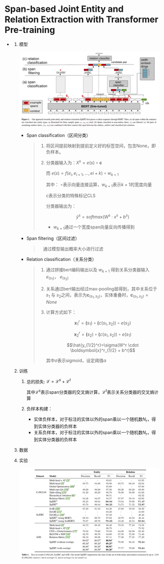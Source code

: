 # Span-based Joint Entity and Relation Extraction with Transformer Pre-training

* 1. 模型

     ![image-20230224134133086](assets/spert模型图-7845382.png)

     * Span classification（区间分类）

       > 1. 将区间提前映射到提前定义好的标签空间，包含None，即负样本。
       >
       > 2. 分类器输入为：$X^s=e(s)\circ \boldsymbol{c}$
       >
       >    而 $e(s) = f(e_i, e_{i+1}, \ldots, e{i+k})\circ w_{k+1} \tag{1}$
       >
       >    其中： $\circ$表示向量连接运算，$w_{k+1}$表示$k+1$的宽度向量
       >
       >    c表示分类的特殊标记CLS
       >
       >    分类器输出为：
       >
       >    $$\hat{y}^{s}=softmax(W^s \cdot x^s + b^s)\tag{2}$$
       >
       >    * $w_{k+1}$通过一个宽度span向量反向传播得到
       >
       
     * Span filtering（区间过滤）
  
       > 　通过模型输出概率大小进行过滤
  
     * Relation classification（关系分类）
  
       > 1. 通过拼接bert编码输出以及 $w_{k+1}$ 得到关系分类器输入$e_(s_1)$，  $e_(s_2)$
       >
       > 2. 关系通过bert输出经过max-pooling层得到，其中关系位于$s_1$ 与 $s_2$之间，表示为$\boldsymbol{c}_{(s_1,s_2)}$，实体重叠时，$\boldsymbol{c}_{(s_1,s_2)}={None}$
       >
       > 3. 计算方式如下：
       >
       >    $$\boldsymbol{x}^r_1=\boldsymbol(s_1) \circ \boldsymbol(c(s_1,s_2)) \circ e(s_2)  \tag{3}$$
       >
       >    $$\boldsymbol{x}^r_2=\boldsymbol(s_2) \circ \boldsymbol(c(s_1,s_2)) \circ e(s_1) \tag{4}$$
       >
       >    $$\hat{y_{1/2}^r}=\sigma(W^r \cdot \boldsymbol{x}^r_{1/2} + b^r)$$
       >    
       >    其中$\sigma$表示sigmoid，设定阈值$\alpha$
       >
  
  2. 训练
  
     1. 总的损失:        $\mathcal{L} = \mathcal{L}^s+\mathcal{L}^t$
  
        其中$\mathcal{L}^s$表示span分类器的交叉熵计算，$\mathcal{L}^t$表示关系分类器的交叉熵计算
  
     2. 负样本构建：
        * 实体负样本，对于标注的实体以外的span乘以一个随机数$N_r$，得到实体分类器的负样本
        * 关系负样本，对于标注的实体以外的span乘以一个随机数$N_r$，得到实体分类器的负样本                                                                                                                                              
  
  3. 数据
  
  4. 实验
  
     ![image-20230225200018387](assets/image-20230225200018387.png)